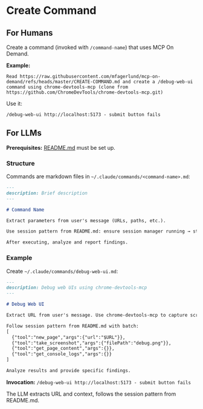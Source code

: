 # Create Command

## For Humans

Create a command (invoked with `/command-name`) that uses MCP On Demand.

**Example:**

```
Read https://raw.githubusercontent.com/mfagerlund/mcp-on-demand/refs/heads/master/CREATE-COMMAND.md and create a /debug-web-ui command using chrome-devtools-mcp (clone from https://github.com/ChromeDevTools/chrome-devtools-mcp.git)
```

Use it:
```
/debug-web-ui http://localhost:5173 - submit button fails
```

## For LLMs

**Prerequisites:** [README.md](README.md) must be set up.

### Structure

Commands are markdown files in `~/.claude/commands/<command-name>.md`:

```markdown
---
description: Brief description
---

# Command Name

Extract parameters from user's message (URLs, paths, etc.).

Use session pattern from README.md: ensure session manager running → start → batch → stop.

After executing, analyze and report findings.
```

### Example

Create `~/.claude/commands/debug-web-ui.md`:

```markdown
---
description: Debug web UIs using chrome-devtools-mcp
---

# Debug Web UI

Extract URL from user's message. Use chrome-devtools-mcp to capture screenshot, page content, and console logs.

Follow session pattern from README.md with batch:
[
  {"tool":"new_page","args":{"url":"$URL"}},
  {"tool":"take_screenshot","args":{"filePath":"debug.png"}},
  {"tool":"get_page_content","args":{}},
  {"tool":"get_console_logs","args":{}}
]

Analyze results and provide specific findings.
```

**Invocation:** `/debug-web-ui http://localhost:5173 - submit button fails`

The LLM extracts URL and context, follows the session pattern from README.md.
